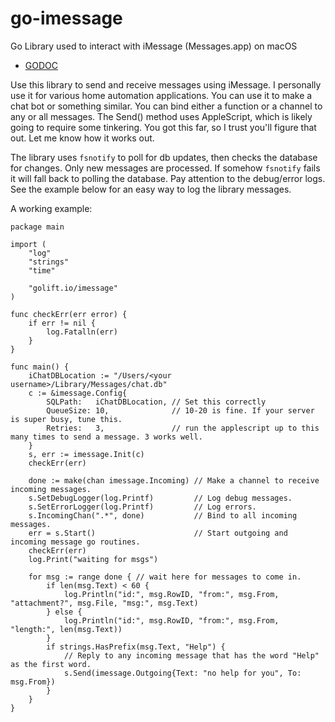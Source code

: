 # go-imessage

Go Library used to interact with iMessage (Messages.app) on macOS

-  [GODOC](https://godoc.org/golift.io/imessage)

Use this library to send and receive messages using iMessage. I personally use it for
various home automation applications. You can use it to make a chat bot or something
similar. You can bind either a function or a channel to any or all messages.
The Send() method uses AppleScript, which is likely going to require some tinkering.
You got this far, so I trust you'll figure that out. Let me know how it works out.

The library uses `fsnotify` to poll for db updates, then checks the database for changes.
Only new messages are processed. If somehow `fsnotify` fails it will fall back to polling
the database. Pay attention to the debug/error logs. See the example below for an easy
way to log the library messages.


A working example:
```golang
package main

import (
	"log"
	"strings"
	"time"

	"golift.io/imessage"
)

func checkErr(err error) {
	if err != nil {
		log.Fatalln(err)
	}
}

func main() {
	iChatDBLocation := "/Users/<your username>/Library/Messages/chat.db"
	c := &imessage.Config{
		SQLPath:   iChatDBLocation, // Set this correctly
		QueueSize: 10,              // 10-20 is fine. If your server is super busy, tune this.
		Retries:   3,               // run the applescript up to this many times to send a message. 3 works well.
	}
	s, err := imessage.Init(c)
	checkErr(err)

	done := make(chan imessage.Incoming) // Make a channel to receive incoming messages.
	s.SetDebugLogger(log.Printf)         // Log debug messages.
	s.SetErrorLogger(log.Printf)         // Log errors.
	s.IncomingChan(".*", done)           // Bind to all incoming messages.
	err = s.Start()                      // Start outgoing and incoming message go routines.
	checkErr(err)
	log.Print("waiting for msgs")

	for msg := range done { // wait here for messages to come in.
		if len(msg.Text) < 60 {
			log.Println("id:", msg.RowID, "from:", msg.From, "attachment?", msg.File, "msg:", msg.Text)
		} else {
			log.Println("id:", msg.RowID, "from:", msg.From, "length:", len(msg.Text))
		}
		if strings.HasPrefix(msg.Text, "Help") {
			// Reply to any incoming message that has the word "Help" as the first word.
			s.Send(imessage.Outgoing{Text: "no help for you", To: msg.From})
		}
	}
}
```
